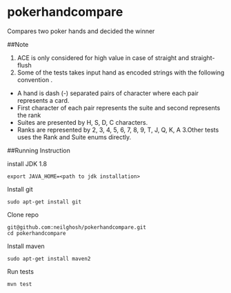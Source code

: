 # pokerhandcompare
Compares two poker hands and decided the winner

##Note

1. ACE is only considered for high value in case of straight and straight-flush
2. Some of the tests takes input hand as encoded strings with the following convention .
  * A hand is dash (-) separated pairs of character where each pair represents a card.
  * First character of each pair represents the suite and second represents the rank 
  * Suites are presented by H, S, D, C characters.
  * Ranks are represented by 2, 3, 4, 5, 6, 7, 8, 9, T, J, Q, K, A
3.Other tests uses the Rank and Suite enums directly.

##Running Instruction 

install JDK 1.8

```
export JAVA_HOME=<path to jdk installation>
```

Install git

```
sudo apt-get install git
```

Clone repo

```
git@github.com:neilghosh/pokerhandcompare.git
cd pokerhandcompare
```

Install maven

```
sudo apt-get install maven2
```

Run tests

```
mvn test
```
